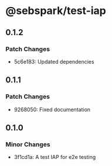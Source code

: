 # @sebspark/test-iap

## 0.1.2

### Patch Changes

- 5c6e183: Updated dependencies

## 0.1.1

### Patch Changes

- 9268050: Fixed documentation

## 0.1.0

### Minor Changes

- 3f1cd1a: A test IAP for e2e testing
